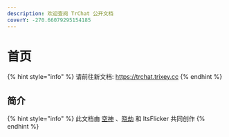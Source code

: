 ```yaml
---
description: 欢迎查阅 TrChat 公开文档
coverY: -270.66079295154185
---
```


# 首页

{% hint style="info" %}
请前往新文档: https://trchat.trixey.cc
{% endhint %}

## 简介

{% hint style="info" %}
此文档由 [空神](http://wpa.qq.com/msgrd?v=3\&uin=2966907782\&site=qq\&menu=yes) 、[晓劫](http://wpa.qq.com/msgrd?v=3\&uin=1503745098\&site=qq\&menu=yes) 和 ItsFlicker 共同创作
{% endhint %}